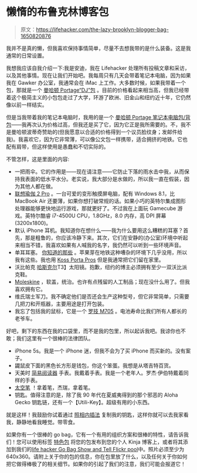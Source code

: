 # 懒惰的布鲁克林博客包

> 原文：<https://lifehacker.com/the-lazy-brooklyn-blogger-bag-1650820876>

我并不是真的懒，但我喜欢保持事情简单，尽量不去想我带的是什么装备。这是我通常的日常设置。



我想我应该自我介绍一下:我是安迪，我在 Lifehacker 处理所有投稿文章和采访，以及其他事情。现在让我们开始吧。我每周只有几天会带着笔记本电脑，因为如果我在 Gawker 办公室，我通常会在 iMac 上工作。大多数时候，如果我带着一个包，那就是一个 [曼哈顿 Portage“DJ”包](http://www.amazon.com/Manhattan-Portage-Small-Bag-Khaki/dp/B001ALYR1G/?asc_campaign=InlineText&asc_refurl=https://lifehacker.com/the-lazy-brooklyn-blogger-bag-1650820876&asc_source=&tag=kinjalifehackerlink-20) 。目前的价格看起来相当高，但我已经带着这个极简主义的小包包走过了大学，环游了欧洲、旧金山和纽约近十年，它仍然像以前一样结实。

但是当我带着我的笔记本电脑时，我用的是一个 [曼哈顿 Portage 笔记本电脑包/背包](http://www.amazon.com/Manhattan-Portage-Commuter-Laptop-Sleeve/dp/B001AM4P0S/?asc_campaign=InlineText&asc_refurl=https://lifehacker.com/the-lazy-brooklyn-blogger-bag-1650820876&asc_source=&tag=kinjalifehackerlink-20)——我再次认为价格过高，但我还是买了它，因为它正是我所需要的。不，我不是曼哈顿波蒂奇赞助的(但我愿意以合适的价格得到一个议员脸纹身；发邮件给我)。我喜欢它，因为它非常薄，可以像公文包一样携带，适合拥挤的地铁。它也配有肩带，但这样使用是愚蠢和不切实际的。

不管怎样，这是里面的内容:

*   一把雨伞。它的作用是——现在请注意——它防止下落的雨水击中我，从而保持我表面的低水平水分。老实说，我大部分是水做的，所以我一直在假装，因为其他人都在做。
*   [联想瑜伽 2 Pro](http://gizmodo.com/lenovo-yoga-2-pro-review-flipping-fantastic-1471231347) 。一台可爱的变形触摸屏电脑，配有 Windows 8.1，比 MacBook Air 还要薄，如果你想打破常规的话。如果小巧的英特尔集成图形处理器能够更快地运行游戏，那就更好了。不过我在上面玩 Gamecube 游戏。英特尔酷睿 i7-4500U CPU，1.8GHz，8.0 内存，高 DPI 屏幕(3200x1800)。
*   默认 iPhone 耳机。我知道你在想什么——我为什么要用这么糟糕的耳塞？首先，那是粗鲁的，你应该冷静下来。其次，它们在安静的(办公室)环境中听起来相当不错，我喜欢如果有人喊我的名字，我仍然可以听到一些环境声音。
*   单耳耳塞。 [你知道的那些](http://www.monoprice.com/Product?p_id=9927) 。苹果芽在地铁这种嘈杂的环境下几乎没用，所以我有这些。我也用 [Koss Porta Pros](http://www.amazon.com/Koss-PortaPro-Headphones-with-Case/dp/B00001P4ZH?asc_campaign=InlineText&asc_refurl=https://lifehacker.com/the-lazy-brooklyn-blogger-bag-1650820876&asc_source=&tag=kinjalifehackerlink-20) 但是我通常把它们留在家里。
*   沃比帕克 [哈斯克尔](https://www.warbyparker.com/sunglasses/women/haskell/burnt-lemon-tortoise)T3】太阳镜。抱歉，纽约的博主必须拥有至少一双沃比派克鞋。
*   [Moleskine](http://www.amazon.com/Moleskine-Classic-Notebook-Pocket-Notebooks/dp/8883707109/?asc_campaign=InlineText&asc_refurl=https://lifehacker.com/the-lazy-brooklyn-blogger-bag-1650820876&asc_source=&tag=kinjalifehackerlink-20) ，软盖，统治。也许有点残留的人工制品；现在没什么用了。但我喜欢拥有它。
*   维氏瑞士军刀。我不确定他们是否还会生产这种型号，但它非常简单，只需要几把刀和开瓶器，主要用途是打开包装。
*   我忘了包括我的鼠标，它是一个 [罗技 M705](http://www.amazon.com/Logitech-Wireless-Marathon-3-Year-Battery/dp/B0034XRDUA?asc_campaign=InlineText&asc_refurl=https://lifehacker.com/the-lazy-brooklyn-blogger-bag-1650820876&asc_source=&tag=kinjalifehackerlink-20) 。电池寿命比我们所有人都长的老爷车。

好吧，剩下的东西在我的口袋里，而不是我的包里，所以起诉我吧。我谅你也不敢；我们这里有一个很棒的法律团队。

*   iPhone 5s。我是一个 iPhone 迷，但我不会为了买 iPhone 而买新的。没有案子。
*   鼹鼠皮下面的黑色长方形是钱包，你这个笨蛋。我想是从塔吉特百货。
*   天美时 [简易阅读器](http://www.timex.com/watches/timex-easy-reader-t2h2819j) 手表。我戴着手表。我是一个老年人。罗杰·伊伯特戴着同样的手表。
*   [太空笔](http://www.amazon.com/Fisher-Bullet-Chrome-Finish-400/dp/B000095K9D?asc_campaign=InlineText&asc_refurl=https://lifehacker.com/the-lazy-brooklyn-blogger-bag-1650820876&asc_source=&tag=kinjalifehackerlink-20) ！拿着笔，杰瑞，拿着笔。
*   钥匙。值得注意的是，除了我 90 年代在夏威夷得到的那个邪恶的 Aloha Gecko 钥匙链，还有一个【Utili-Key】。超级有用的小东西。

就是这样！我鼓励你试着通过 [照相内插法](http://gizmodo.com/any-key-you-can-photograph-is-a-key-that-can-be-copied-1522264272) 复制我的钥匙，这样你就可以去我家看我，静静地看我睡觉。带零食。

如果你有一个很棒的 go bag，它有一个有用的组织方案和很棒的特性，请告诉我们！您可以使用标签 [特色包](http://kinja.com/tag/featured-bag) 将您的包发布到您的个人 Kinja 博客上，或者将其添加到我们的[life hacker Go Bag Show and Tell Flickr pool](http://www.flickr.com/groups/2301352@N21)中。照片必须至少为 640x360。请附上关于你的包的信息，你在包里放了什么，以及任何关于你如何把它做得棒极了的相关细节。如果你的引起了我们的注意，我们可能会报道它！